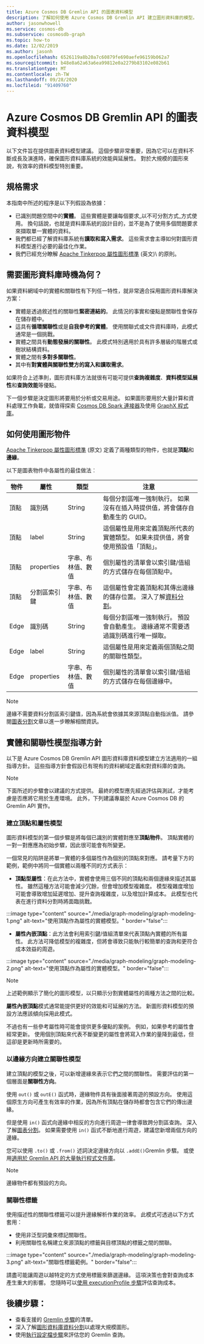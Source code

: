 ```yaml
---
title: Azure Cosmos DB Gremlin API 的圖表資料模型
description: 了解如何使用 Azure Cosmos DB Gremlin API 建立圖形資料庫的模型。 本文將說明使用圖形資料庫的時機和建立實體及關聯性模型的最佳做法。
author: jasonwhowell
ms.service: cosmos-db
ms.subservice: cosmosdb-graph
ms.topic: how-to
ms.date: 12/02/2019
ms.author: jasonh
ms.openlocfilehash: 6526119a8b20a7c60879fe690aefe96159b062a7
ms.sourcegitcommit: b48e8a62a63a6ea99812e0a2279b83102e082b61
ms.translationtype: MT
ms.contentlocale: zh-TW
ms.lasthandoff: 09/28/2020
ms.locfileid: "91409760"
---
```

# <a name="graph-data-modeling-for-azure-cosmos-db-gremlin-api"></a>Azure Cosmos DB Gremlin API 的圖表資料模型

以下文件旨在提供圖表資料模型建議。 這個步驟非常重要，因為它可以在資料不斷成長及演進時，確保圖形資料庫系統的效能與延展性。 對於大規模的圖形來說，有效率的資料模型特別重要。

## <a name="requirements"></a>規格需求

本指南中所述的程序是以下列假設為依據：
 * 已識別問題空間中的**實體**。 這些實體是要讓每個要求_以不可分割方式_方式使用。 換句話說，也就是資料庫系統的設計目的，並不是為了使用多個問題要求來擷取單一實體的資料。
 * 我們都已經了解資料庫系統有**讀取和寫入需求**。 這些需求會主導如何對圖形資料模型進行必要的最佳化作業。
 * 我們已經充分瞭解 [Apache Tinkerpop 屬性圖形標準](https://tinkerpop.apache.org/docs/current/reference/#graph-computing) \(英文)\ 的原則。

## <a name="when-do-i-need-a-graph-database"></a>需要圖形資料庫時機為何？

如果資料網域中的實體和關聯性有下列任一特性，就非常適合採用圖形資料庫解決方案： 

* 實體是透過敘述性的關聯性**緊密連結的**。 此情況的事實和優點是關聯性會保存在儲存體中。
* 這具有**循環關聯性**或是**自我參考的實體**。 使用關聯式或文件資料庫時，此模式通常是一個挑戰。
* 實體之間具有**動態發展的關聯性**。 此模式特別適用於具有許多層級的階層式或樹狀結構資料。
* 實體之間有**多對多關聯性**。
* 其中有**對實體與關聯性雙方的寫入和讀取需求**。 

如果符合上述準則，圖形資料庫方法就很有可能可提供**查詢複雜度**、**資料模型延展性**和**查詢效能**等優點。

下一個步驟是決定圖形將要用於分析或交易用途。 如果圖形要用於大量計算和資料處理工作負載，就值得探索 [Cosmos DB Spark 連接器](https://docs.microsoft.com/azure/cosmos-db/spark-connector)及使用 [GraphX 程式庫](https://spark.apache.org/graphx/)。 

## <a name="how-to-use-graph-objects"></a>如何使用圖形物件

[Apache Tinkerpop 屬性圖形標準](https://tinkerpop.apache.org/docs/current/reference/#graph-computing) \(原文\) 定義了兩種類型的物件，也就是**頂點**和**邊緣**。 

以下是圖表物件中各屬性的最佳做法︰

| 物件 | 屬性 | 類型 | 注意 |
| --- | --- | --- |  --- |
| 頂點 | 識別碼 | String | 每個分割區唯一強制執行。 如果沒有在插入時提供值，將會儲存自動產生的 GUID。 |
| 頂點 | label | String | 這個屬性是用來定義頂點所代表的實體類型。 如果未提供值，將會使用預設值「頂點」。 |
| 頂點 | properties | 字串、布林值、數值 | 個別屬性的清單會以索引鍵/值組的方式儲存在每個頂點中。 |
| 頂點 | 分割區索引鍵 | 字串、布林值、數值 | 這個屬性會定義頂點和其傳出邊緣的儲存位置。 深入了解[資料分割](graph-partitioning.md)。 |
| Edge | 識別碼 | String | 每個分割區唯一強制執行。 預設會自動產生。 邊緣通常不需要透過識別碼進行唯一擷取。 |
| Edge | label | String | 這個屬性是用來定義兩個頂點之間的關聯性類型。 |
| Edge | properties | 字串、布林值、數值 | 個別屬性的清單會以索引鍵/值組的方式儲存在每個邊緣中。 |

> [!NOTE]
> 邊緣不需要資料分割區索引鍵值，因為系統會依據其來源頂點自動指派值。 請參閱[圖表分割](graph-partitioning.md)文章以進一步瞭解相關資訊。

## <a name="entity-and-relationship-modeling-guidelines"></a>實體和關聯性模型指導方針

以下是 Azure Cosmos DB Gremlin API 圖形資料庫資料模型建立方法適用的一組指導方針。 這些指導方針會假設已有現有的資料網域定義和對資料庫的查詢。

> [!NOTE]
> 下面所述的步驟會以建議的方式提供。 最終的模型應先經過評估與測試，才能考慮是否應將它用於生產環境。 此外，下列建議專屬於 Azure Cosmos DB 的 Gremlin API 實作。 

### <a name="modeling-vertices-and-properties"></a>建立頂點和屬性模型 

圖形資料模型的第一個步驟是將每個已識別的實體對應至**頂點物件**。 頂點實體的一對一對應應為初始步驟，因此很可能會有所變更。

一個常見的陷阱是將單一實體的多個屬性作為個別的頂點來對應。 請考量下方的範例，範例中將同一個實體以兩種不同的方式表示：

* **頂點型屬性**：在此方法中，實體會使用三個不同的頂點和兩個邊緣來描述其屬性。 雖然這種方法可能會減少冗餘，但會增加模型複雜度。 模型複雜度增加可能會導致增加延遲增加、提升查詢複雜度，以及增加計算成本。 此模型也代表在進行資料分割時將面臨挑戰。

:::image type="content" source="./media/graph-modeling/graph-modeling-1.png" alt-text="使用頂點作為屬性的實體模型。" border="false":::

* **屬性內嵌頂點**：此方法會利用索引鍵/值組清單來代表頂點內實體的所有屬性。 此方法可降低模型的複雜度，但將會導致只能執行較簡單的查詢和更符合成本效益的周遊。

:::image type="content" source="./media/graph-modeling/graph-modeling-2.png" alt-text="使用頂點作為屬性的實體模型。" border="false":::

> [!NOTE]
> 上述範例顯示了簡化的圖形模型，以只顯示分割實體屬性的兩種方法之間的比較。

**屬性內嵌頂點**模式通常能提供更好的效能和可延展的方法。 新圖形資料模型的預設方法應該傾向採用此模式。

不過也有一些參考屬性時可能會提供更多優點的案例。 例如，如果參考的屬性會經常更新。 使用個別頂點來代表不斷變更的屬性會將寫入作業的量降到最低，但這卻是更新時所需要的。

### <a name="relationship-modeling-with-edge-directions"></a>以邊緣方向建立關聯性模型

建立頂點的模型之後，可以新增邊緣來表示它們之間的關聯性。 需要評估的第一個層面是**關聯性方向**。 

使用 `out()` 或 `outE()` 函式時，邊緣物件具有後面接著周遊的預設方向。 使用這個原生方向可產生有效率的作業，因為所有頂點在儲存時都會包含它們的傳出邊緣。 

但是使用 `in()` 函式向邊緣中相反的方向進行周遊一律會導致跨分割區查詢。 深入了解[圖表分割](graph-partitioning.md)。 如果需要使用 `in()` 函式不斷地進行周遊，建議您新增兩個方向的邊緣。

您可以使用 `.to()` 或 `.from()` 述詞決定邊緣方向以 `.addE()`Gremlin 步驟。 或使用[適用於 Gremlin API 的大量執行程式文件庫](bulk-executor-graph-dotnet.md)。

> [!NOTE]
> 邊緣物件都有預設的方向。

### <a name="relationship-labeling"></a>關聯性標籤

使用描述性的關聯性標籤可以提升邊緣解析作業的效率。 此模式可透過以下方式套用：
* 使用非泛型詞彙來標記關聯性。
* 利用關聯性名稱建立來源頂點的標籤與目標頂點的標籤之間的關聯。

:::image type="content" source="./media/graph-modeling/graph-modeling-3.png" alt-text="關聯性標籤範例。" border="false":::

請盡可能讓周遊以越特定的方式使用標籤來篩選邊緣。 這項決策也會對查詢成本產生重大的影響。 您隨時可以[使用 executionProfile 步驟](graph-execution-profile.md)評估查詢成本。


## <a name="next-steps"></a>後續步驟： 
* 查看支援的 [Gremlin 步驟](gremlin-support.md)的清單。
* 深入了解[圖形資料庫資料分割](graph-partitioning.md)以處理大規模圖形。
* 使用[執行設定檔步驟](graph-execution-profile.md)來評估您的 Gremlin 查詢。
